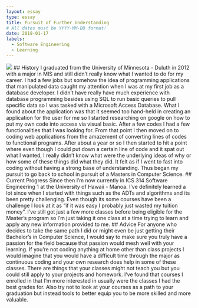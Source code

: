 ```yaml
---
layout: essay
type: essay
title: Pursuit of Further Understanding
# All dates must be YYYY-MM-DD format!
date: 2018-01-17
labels:
  - Software Engineering
  - Learning
---
```


<img class="ui tiny left circular floated image" src="../images/paintbrushes.jpg">
## History
I graduated from the University of Minnesota - Duluth in 2012 with a major in MIS and still didn’t really know what I wanted to do for my career. I had a few jobs but somehow the idea of programming applications that manipulated data caught my attention when I was at my first job as a database developer. I didn’t have really have much experience with database programming besides using SQL to run basic queries to pull specific data so I was tasked with a Microsoft Access Database. What I found about the application was that it seemed too hand-held in creating an application for the user for me so I started researching on google on how to put my own code into access via visual basic. After a few codes I had a few functionalities that I was looking for. From that point I then moved on to coding web applications from the amazement of converting lines of codes to functional programs. After about a year or so I then started to hit a point where even though I could put down a certain line of code and it spat out what I wanted, I really didn’t know what were the underlying ideas of why or how some of these things did what they did. It felt as if I went to fast into coding without having a strong base of understanding. Thus began my pursuit to go back to school in pursuit of a Masters in Computer Science.
## Current Progress
Since then I’m now currently in ICS 314 Software Engineering 1 at the University of Hawaii - Manoa. I’ve definitely learned a lot since when I started with things such as the ADTs and algorithms and its been pretty challenging. Even though its some courses have been a challenge I look at it as “if it was easy I probably just wasted my tuition money”. I’ve still got just a few more classes before being eligible for the Master’s program so I’m just taking it one class at a time trying to learn and apply any new information provided to me. 
## Advice
For anyone who decides to take the same path I did or might even be just getting their Bachelor’s in Computer Science, I would say to make sure you truly have a passion for the field because that passion would mesh well with your learning. If you’re not coding anything at home other than class projects I would imagine that you would have a difficult time through the major as continuous coding and your own research does help in some of these classes. There are things that your classes might not teach you but you could still apply to your projects and homework. I’ve found that courses I enrolled in that I’m more interested in usually were the classes I had the best grades for. Also try not to look at your courses as a path to your graduation but instead tools to better equip you to be more skilled and more valuable.

